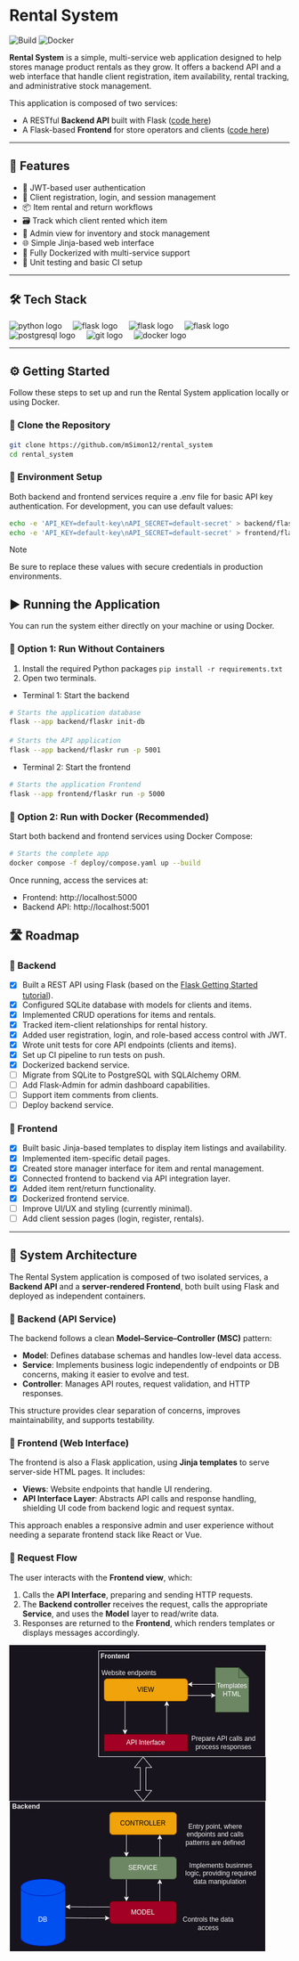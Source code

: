 # Rental System

![Build](https://img.shields.io/github/actions/workflow/status/mSimon12/rental_system/main.yml?branch=main)
![Docker](https://img.shields.io/badge/docker-ready-blue)

**Rental System** is a simple, multi-service web application designed to help stores manage 
product rentals as they grow. It offers a backend API and a web interface that handle client 
registration, item availability, rental tracking, and administrative stock management.

This application is composed of two services:
- A RESTful **Backend API** built with Flask ([code here](./backend))
- A Flask-based **Frontend** for store operators and clients ([code here](./frontend))

---

## 🚀 Features

- 🔐 JWT-based user authentication
- 🧾 Client registration, login, and session management  
- 📦 Item rental and return workflows  
- 🗃️ Track which client rented which item  
- 🔄 Admin view for inventory and stock management  
- 🌐 Simple Jinja-based web interface  
- 🐳 Fully Dockerized with multi-service support  
- 🧪 Unit testing and basic CI setup  

---

## 🛠️ Tech Stack

<div align="left">
  <img src="https://cdn.jsdelivr.net/gh/devicons/devicon/icons/python/python-original.svg" height="30" alt="python logo"  />
  <img width="12" />
  <img src="https://skillicons.dev/icons?i=flask" height="30" alt="flask logo"  />
  <img width="12" />
  <img src="https://skillicons.dev/icons?i=sqlite" height="30" alt="flask logo"  />
  <img width="12" />
  <img src="https://skillicons.dev/icons?i=jinja" height="30" alt="flask logo"  />
  <img width="12" />
  <img src="https://cdn.jsdelivr.net/gh/devicons/devicon/icons/postgresql/postgresql-original.svg" height="30" alt="postgresql logo"  />
  <img width="12" />
  <img src="https://cdn.jsdelivr.net/gh/devicons/devicon/icons/git/git-original.svg" height="30" alt="git logo"  />
  <img width="12" />
  <img src="https://cdn.jsdelivr.net/gh/devicons/devicon/icons/docker/docker-original.svg" height="30" alt="docker logo"  />
  <img width="12" />
</div>

---

## ⚙️ Getting Started

Follow these steps to set up and run the Rental System application locally or using Docker.

### 🔧 Clone the Repository

```bash
git clone https://github.com/mSimon12/rental_system
cd rental_system
```

### 🔐 Environment Setup

Both backend and frontend services require a .env file for basic API key authentication. For development, you can use default values:
```bash
echo -e 'API_KEY=default-key\nAPI_SECRET=default-secret' > backend/flaskr/.env
echo -e 'API_KEY=default-key\nAPI_SECRET=default-secret' > frontend/flaskr/.env
```
> [!NOTE]  
> Be sure to replace these values with secure credentials in production environments.


## ▶️ Running the Application
You can run the system either directly on your machine or using Docker.

### 🐍 Option 1: Run Without Containers
1. Install the required Python packages ``pip install -r requirements.txt``
2. Open two terminals.
- Terminal 1: Start the backend

```bash
# Starts the application database
flask --app backend/flaskr init-db

# Starts the API application
flask --app backend/flaskr run -p 5001
```

 - Terminal 2: Start the frontend

```bash
# Starts the application Frontend
flask --app frontend/flaskr run -p 5000
```

### 🐳 Option 2: Run with Docker (Recommended)
Start both backend and frontend services using Docker Compose:

```bash
# Starts the complete app 
docker compose -f deploy/compose.yaml up --build
```
Once running, access the services at:
- Frontend: http://localhost:5000
- Backend API: http://localhost:5001


## 🛣️ Roadmap

### 🔧 Backend

- [x] Built a REST API using Flask (based on the [Flask Getting Started tutorial](https://flask.palletsprojects.com/en/3.0.x/tutorial/)).
- [x] Configured SQLite database with models for clients and items.
- [x] Implemented CRUD operations for items and rentals.
- [x] Tracked item-client relationships for rental history.
- [x] Added user registration, login, and role-based access control with JWT.
- [x] Wrote unit tests for core API endpoints (clients and items).
- [x] Set up CI pipeline to run tests on push.
- [x] Dockerized backend service.
- [ ] Migrate from SQLite to PostgreSQL with SQLAlchemy ORM.
- [ ] Add Flask-Admin for admin dashboard capabilities.
- [ ] Support item comments from clients.
- [ ] Deploy backend service.

### 🎨 Frontend

- [x] Built basic Jinja-based templates to display item listings and availability.
- [x] Implemented item-specific detail pages.
- [x] Created store manager interface for item and rental management.
- [x] Connected frontend to backend via API integration layer.
- [x] Added item rent/return functionality.
- [x] Dockerized frontend service.
- [ ] Improve UI/UX and styling (currently minimal).
- [ ] Add client session pages (login, register, rentals).

---

## 🧩 System Architecture

The Rental System application is composed of two isolated services,
a **Backend API** and a **server-rendered Frontend**, both built using 
Flask and deployed as independent containers.

### 🧠 Backend (API Service)

The backend follows a clean **Model–Service–Controller (MSC)** pattern:

- **Model**: Defines database schemas and handles low-level data access.
- **Service**: Implements business logic independently of endpoints or DB concerns, making it easier to evolve and test.
- **Controller**: Manages API routes, request validation, and HTTP responses.

This structure provides clear separation of concerns, improves maintainability, and supports testability.

### 🎨 Frontend (Web Interface)

The frontend is also a Flask application, using **Jinja templates** to serve server-side HTML pages. It includes:

- **Views**: Website endpoints that handle UI rendering.
- **API Interface Layer**: Abstracts API calls and response handling, shielding UI code from backend logic and request syntax.

This approach enables a responsive admin and user experience without needing a separate frontend stack like React or Vue.

### 🔁 Request Flow

The user interacts with the **Frontend view**, which:
1. Calls the **API Interface**, preparing and sending HTTP requests.
2. The **Backend controller** receives the request, calls the appropriate **Service**, and uses the **Model** layer to read/write data.
3. Responses are returned to the **Frontend**, which renders templates or displays messages accordingly.


![Representation of the system components](images/arch.png)